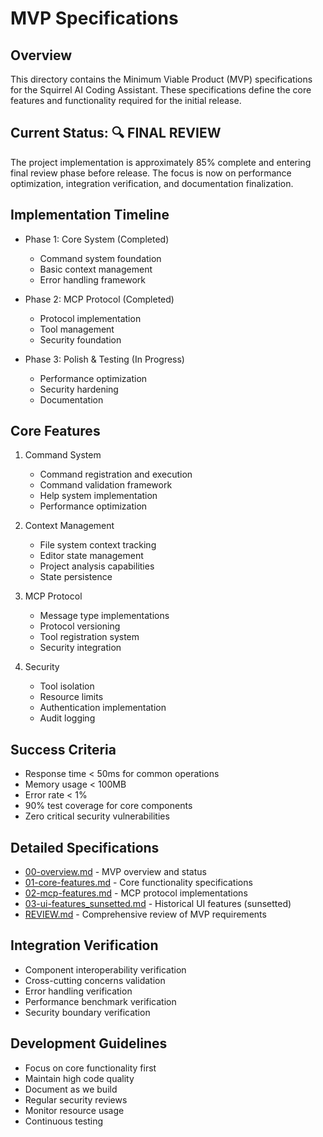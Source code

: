 # MVP Specifications

## Overview
This directory contains the Minimum Viable Product (MVP) specifications for the Squirrel AI Coding Assistant. These specifications define the core features and functionality required for the initial release.

## Current Status: 🔍 FINAL REVIEW
The project implementation is approximately 85% complete and entering final review phase before release. The focus is now on performance optimization, integration verification, and documentation finalization.

## Implementation Timeline
- Phase 1: Core System (Completed)
  - Command system foundation
  - Basic context management
  - Error handling framework

- Phase 2: MCP Protocol (Completed)
  - Protocol implementation
  - Tool management
  - Security foundation

- Phase 3: Polish & Testing (In Progress)
  - Performance optimization
  - Security hardening
  - Documentation

## Core Features
1. Command System
   - Command registration and execution
   - Command validation framework
   - Help system implementation
   - Performance optimization

2. Context Management
   - File system context tracking
   - Editor state management
   - Project analysis capabilities
   - State persistence

3. MCP Protocol
   - Message type implementations
   - Protocol versioning
   - Tool registration system
   - Security integration

4. Security
   - Tool isolation
   - Resource limits
   - Authentication implementation
   - Audit logging

## Success Criteria
- Response time < 50ms for common operations
- Memory usage < 100MB
- Error rate < 1%
- 90% test coverage for core components
- Zero critical security vulnerabilities

## Detailed Specifications
- [00-overview.md](00-overview.md) - MVP overview and status
- [01-core-features.md](01-core-features.md) - Core functionality specifications
- [02-mcp-features.md](02-mcp-features.md) - MCP protocol implementations
- [03-ui-features_sunsetted.md](03-ui-features_sunsetted.md) - Historical UI features (sunsetted)
- [REVIEW.md](REVIEW.md) - Comprehensive review of MVP requirements

## Integration Verification
- Component interoperability verification
- Cross-cutting concerns validation
- Error handling verification
- Performance benchmark verification
- Security boundary verification

## Development Guidelines
- Focus on core functionality first
- Maintain high code quality
- Document as we build
- Regular security reviews
- Monitor resource usage
- Continuous testing 